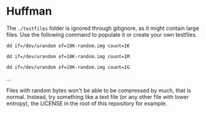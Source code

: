 # Huffman
The `./testfiles` folder is ignored through gitignore, as it might contain large files.
Use the following command to populate it or create your own testfiles.

``dd if=/dev/urandom of=10K-random.img count=1K``

``dd if=/dev/urandom of=10K-random.img count=1M``

``dd if=/dev/urandom of=10K-random.img count=1G``

...

Files with random bytes won't be able to be compressed by much, that is normal.
Instead, try something like a text file (or any other file with lower entropy), the LICENSE in the root of this repository for example.
